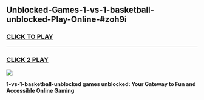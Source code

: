 
## Unblocked-Games-1-vs-1-basketball-unblocked-Play-Online-#zoh9i
<h3>
<a href="https://premium.freeplayer.one?title=1-vs-1-basketball-unblocked&ref=27F">CLICK TO PLAY</a></h3>
<hr>

<h3>
<a href="https://premium.freeplayer.one?title=1-vs-1-basketball-unblocked&ref=27F">CLICK 2 PLAY</a>
  
</h3>

<a href="https://premium.freeplayer.one?title=1-vs-1-basketball-unblocked&ref=27F"><img src="https://clearcache.store/games.png"></a>


**1-vs-1-basketball-unblocked games unblocked: Your Gateway to Fun and Accessible Online Gaming**
